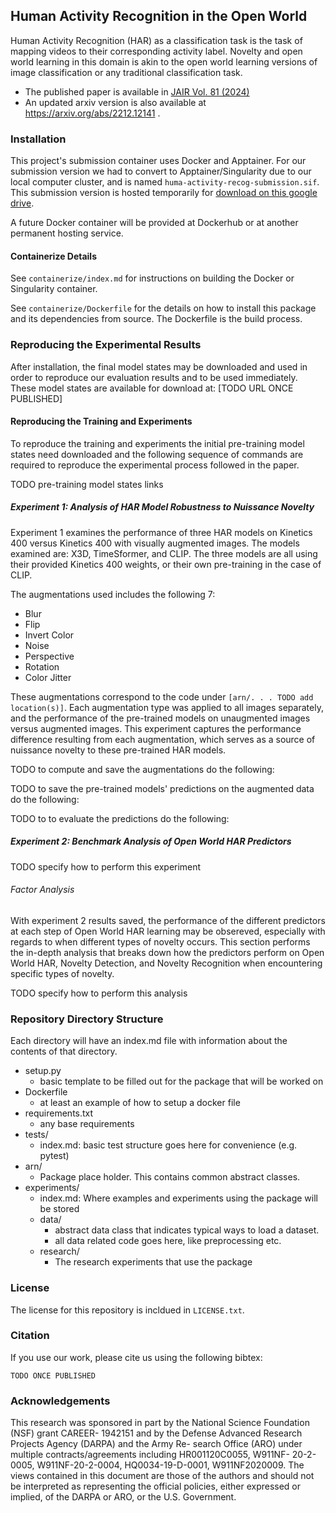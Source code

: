 ## Human Activity Recognition in the Open World

Human Activity Recognition (HAR) as a classification task is the task of mapping videos to their corresponding activity label.
Novelty and open world learning in this domain is akin to the open world learning versions of image classification or any traditional classification task.

- The published paper is available in [JAIR Vol. 81 (2024)](https://doi.org/10.1613/jair.1.14476)
- An updated arxiv version is also available at https://arxiv.org/abs/2212.12141 .

### Installation

This project's submission container uses Docker and Apptainer.
For our submission version we had to convert to Apptainer/Singularity due to our local computer cluster, and is named `huma-activity-recog-submission.sif`.
This submission version is hosted temporarily for [download on this google drive](https://drive.google.com/file/d/1wMySr7muXp33yB3QC-WKA6Mq4G7iWYtt/view?usp=sharing).

A future Docker container will be provided at Dockerhub or at another permanent hosting service.

#### Containerize Details

See `containerize/index.md` for instructions on building the Docker or Singularity container.

See `containerize/Dockerfile` for the details on how to install this package and its dependencies from source.
The Dockerfile is the build process.

### Reproducing the Experimental Results

After installation, the final model states may be downloaded and used in order to reproduce our evaluation results and to be used immediately.
These model states are available for download at: [TODO URL ONCE PUBLISHED]

#### Reproducing the Training and Experiments

To reproduce the training and experiments the initial pre-training model states need downloaded and the following sequence of commands are required to reproduce the experimental process followed in the paper.

TODO pre-training model states links

##### Experiment 1: Analysis of HAR Model Robustness to Nuissance Novelty

Experiment 1 examines the performance of three HAR models on Kinetics 400 versus Kinetics 400 with visually augmented images.
The models examined are: X3D, TimeSformer, and CLIP.
The three models are all using their provided Kinetics 400 weights, or their own pre-training in the case of CLIP.

The augmentations used includes the following 7:
- Blur
- Flip
- Invert Color
- Noise
- Perspective
- Rotation
- Color Jitter

These augmentations correspond to the code under `[arn/. . . TODO add location(s)]`.
Each augmentation type was applied to all images separately, and the performance of the pre-trained models on unaugmented images versus augmented images.
This experiment captures the performance difference resulting from each augmentation, which serves as a source of nuissance novelty to these pre-trained HAR models.

TODO to compute and save the augmentations do the following:

TODO to save the pre-trained models' predictions on the augmented data do the following:

TODO to to evaluate the predictions do the following:

##### Experiment 2: Benchmark Analysis of Open World HAR Predictors

TODO specify how to perform this experiment

###### Factor Analysis

With experiment 2 results saved, the performance of the different predictors at each step of Open World HAR learning may be obsereved, especially with regards to when different types of novelty occurs.
This section performs the in-depth analysis that breaks down how the predictors perform on Open World HAR, Novelty Detection, and Novelty Recognition when encountering specific types of novelty.

TODO specify how to perform this analysis


### Repository Directory Structure

Each directory will have an index.md file with information about the contents of that directory.

+ setup.py
    - basic template to be filled out for the package that will be worked on
+ Dockerfile
    - at least an example of how to setup a docker file
+ requirements.txt
    - any base requirements
+ tests/
    - index.md: basic test structure goes here for convenience (e.g. pytest)
+ arn/
    - Package place holder. This contains common abstract classes.
+ experiments/
    - index.md: Where examples and experiments using the package will be stored
    - data/
        + abstract data class that indicates typical ways to load a dataset.
        + all data related code goes here, like preprocessing etc.
    - research/
        + The research experiments that use the package


### License

The license for this repository is incldued in `LICENSE.txt`.

### Citation

If you use our work, please cite us using the following bibtex:
```
TODO ONCE PUBLISHED
```


### Acknowledgements

This research was sponsored in part by the National Science Foundation (NSF) grant CAREER-
1942151 and by the Defense Advanced Research Projects Agency (DARPA) and the Army Re-
search Office (ARO) under multiple contracts/agreements including HR001120C0055, W911NF-
20-2-0005, W911NF-20-2-0004, HQ0034-19-D-0001, W911NF2020009. The views contained in
this document are those of the authors and should not be interpreted as representing the official
policies, either expressed or implied, of the DARPA or ARO, or the U.S. Government.
